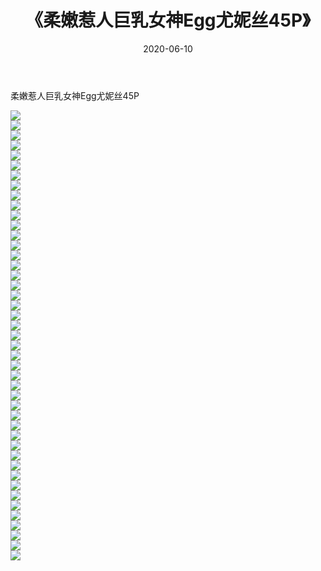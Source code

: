 ﻿---
layout: post
title:  《柔嫩惹人巨乳女神Egg尤妮丝45P》
date:   2020-06-10
img: http://pic.660000.xyz/1:/性感/2020/柔嫩惹人巨乳女神Egg尤妮丝45P/000.jpg
categories: [美女, 清纯, 唯美]
---

柔嫩惹人巨乳女神Egg尤妮丝45P

  ![](http://pic.660000.xyz/1:/性感/2020/柔嫩惹人巨乳女神Egg尤妮丝45P/001.jpg) <br> ![](http://pic.660000.xyz/1:/性感/2020/柔嫩惹人巨乳女神Egg尤妮丝45P/002.jpg) <br> ![](http://pic.660000.xyz/1:/性感/2020/柔嫩惹人巨乳女神Egg尤妮丝45P/003.jpg) <br> ![](http://pic.660000.xyz/1:/性感/2020/柔嫩惹人巨乳女神Egg尤妮丝45P/004.jpg) <br> ![](http://pic.660000.xyz/1:/性感/2020/柔嫩惹人巨乳女神Egg尤妮丝45P/005.jpg) <br> ![](http://pic.660000.xyz/1:/性感/2020/柔嫩惹人巨乳女神Egg尤妮丝45P/006.jpg) <br> ![](http://pic.660000.xyz/1:/性感/2020/柔嫩惹人巨乳女神Egg尤妮丝45P/007.jpg) <br> ![](http://pic.660000.xyz/1:/性感/2020/柔嫩惹人巨乳女神Egg尤妮丝45P/008.jpg) <br> ![](http://pic.660000.xyz/1:/性感/2020/柔嫩惹人巨乳女神Egg尤妮丝45P/009.jpg) <br> ![](http://pic.660000.xyz/1:/性感/2020/柔嫩惹人巨乳女神Egg尤妮丝45P/010.jpg) <br> ![](http://pic.660000.xyz/1:/性感/2020/柔嫩惹人巨乳女神Egg尤妮丝45P/011.jpg) <br> ![](http://pic.660000.xyz/1:/性感/2020/柔嫩惹人巨乳女神Egg尤妮丝45P/012.jpg) <br> ![](http://pic.660000.xyz/1:/性感/2020/柔嫩惹人巨乳女神Egg尤妮丝45P/013.jpg) <br> ![](http://pic.660000.xyz/1:/性感/2020/柔嫩惹人巨乳女神Egg尤妮丝45P/014.jpg) <br> ![](http://pic.660000.xyz/1:/性感/2020/柔嫩惹人巨乳女神Egg尤妮丝45P/015.jpg) <br> ![](http://pic.660000.xyz/1:/性感/2020/柔嫩惹人巨乳女神Egg尤妮丝45P/016.jpg) <br> ![](http://pic.660000.xyz/1:/性感/2020/柔嫩惹人巨乳女神Egg尤妮丝45P/017.jpg) <br> ![](http://pic.660000.xyz/1:/性感/2020/柔嫩惹人巨乳女神Egg尤妮丝45P/018.jpg) <br> ![](http://pic.660000.xyz/1:/性感/2020/柔嫩惹人巨乳女神Egg尤妮丝45P/019.jpg) <br> ![](http://pic.660000.xyz/1:/性感/2020/柔嫩惹人巨乳女神Egg尤妮丝45P/020.jpg) <br> ![](http://pic.660000.xyz/1:/性感/2020/柔嫩惹人巨乳女神Egg尤妮丝45P/021.jpg) <br> ![](http://pic.660000.xyz/1:/性感/2020/柔嫩惹人巨乳女神Egg尤妮丝45P/022.jpg) <br> ![](http://pic.660000.xyz/1:/性感/2020/柔嫩惹人巨乳女神Egg尤妮丝45P/023.jpg) <br> ![](http://pic.660000.xyz/1:/性感/2020/柔嫩惹人巨乳女神Egg尤妮丝45P/024.jpg) <br> ![](http://pic.660000.xyz/1:/性感/2020/柔嫩惹人巨乳女神Egg尤妮丝45P/025.jpg) <br> ![](http://pic.660000.xyz/1:/性感/2020/柔嫩惹人巨乳女神Egg尤妮丝45P/026.jpg) <br> ![](http://pic.660000.xyz/1:/性感/2020/柔嫩惹人巨乳女神Egg尤妮丝45P/027.jpg) <br> ![](http://pic.660000.xyz/1:/性感/2020/柔嫩惹人巨乳女神Egg尤妮丝45P/028.jpg) <br> ![](http://pic.660000.xyz/1:/性感/2020/柔嫩惹人巨乳女神Egg尤妮丝45P/029.jpg) <br> ![](http://pic.660000.xyz/1:/性感/2020/柔嫩惹人巨乳女神Egg尤妮丝45P/030.jpg) <br> ![](http://pic.660000.xyz/1:/性感/2020/柔嫩惹人巨乳女神Egg尤妮丝45P/031.jpg) <br> ![](http://pic.660000.xyz/1:/性感/2020/柔嫩惹人巨乳女神Egg尤妮丝45P/032.jpg) <br> ![](http://pic.660000.xyz/1:/性感/2020/柔嫩惹人巨乳女神Egg尤妮丝45P/033.jpg) <br> ![](http://pic.660000.xyz/1:/性感/2020/柔嫩惹人巨乳女神Egg尤妮丝45P/034.jpg) <br> ![](http://pic.660000.xyz/1:/性感/2020/柔嫩惹人巨乳女神Egg尤妮丝45P/035.jpg) <br> ![](http://pic.660000.xyz/1:/性感/2020/柔嫩惹人巨乳女神Egg尤妮丝45P/036.jpg) <br> ![](http://pic.660000.xyz/1:/性感/2020/柔嫩惹人巨乳女神Egg尤妮丝45P/037.jpg) <br> ![](http://pic.660000.xyz/1:/性感/2020/柔嫩惹人巨乳女神Egg尤妮丝45P/038.jpg) <br> ![](http://pic.660000.xyz/1:/性感/2020/柔嫩惹人巨乳女神Egg尤妮丝45P/039.jpg) <br> ![](http://pic.660000.xyz/1:/性感/2020/柔嫩惹人巨乳女神Egg尤妮丝45P/040.jpg) <br> ![](http://pic.660000.xyz/1:/性感/2020/柔嫩惹人巨乳女神Egg尤妮丝45P/041.jpg) <br> ![](http://pic.660000.xyz/1:/性感/2020/柔嫩惹人巨乳女神Egg尤妮丝45P/042.jpg) <br> ![](http://pic.660000.xyz/1:/性感/2020/柔嫩惹人巨乳女神Egg尤妮丝45P/043.jpg) <br> ![](http://pic.660000.xyz/1:/性感/2020/柔嫩惹人巨乳女神Egg尤妮丝45P/044.jpg) <br> ![](http://pic.660000.xyz/1:/性感/2020/柔嫩惹人巨乳女神Egg尤妮丝45P/045.jpg) <br>